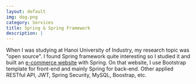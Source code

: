 ```yaml
---
layout: default
img: dog.png
category: Services
title: Spring & Spring Framework
description: |
---
```

  When I was studying at Hanoi University of Industry, my research topic was "open source". I found Spring framework quite interesting so I studied it and built an [e-commerce website](https://github.com/vegetaz/onelineshopping) with Spring. On that website, I use Bootstrap template for front-end and mainly Spring for back-end. Other applied RESTful API, JWT, Spring Security, MySQL, Boostrap, etc.
